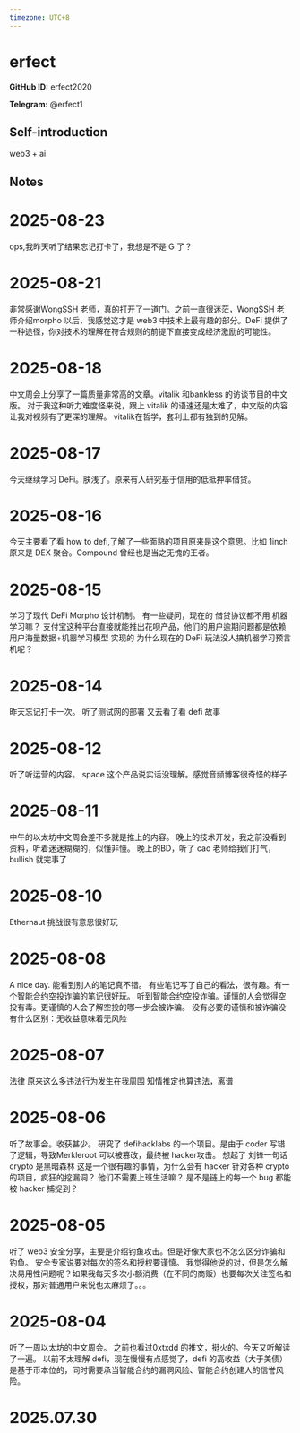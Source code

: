 ```yaml
---
timezone: UTC+8
---
```


# erfect

**GitHub ID:** erfect2020

**Telegram:** @erfect1

## Self-introduction

web3 + ai

## Notes

<!-- Content_START -->

# 2025-08-23
<!-- DAILY_CHECKIN_2025-08-23_START -->
ops,我昨天听了结果忘记打卡了，我想是不是 G 了？
<!-- DAILY_CHECKIN_2025-08-23_END -->

# 2025-08-21

非常感谢WongSSH 老师，真的打开了一道门。之前一直很迷茫，WongSSH 老师介绍morpho 以后，我感觉这才是 web3 中技术上最有趣的部分。DeFi 提供了一种途径，你对技术的理解在符合规则的前提下直接变成经济激励的可能性。

# 2025-08-18

中文周会上分享了一篇质量非常高的文章。vitalik 和bankless 的访谈节目的中文版。
对于我这种听力难度怪来说，跟上 vitalik 的语速还是太难了，中文版的内容让我对视频有了更深的理解。
vitalik在哲学，套利上都有独到的见解。

# 2025-08-17

今天继续学习 DeFi。肤浅了。原来有人研究基于信用的低抵押率借贷。

# 2025-08-16

今天主要看了看 how to defi,了解了一些面熟的项目原来是这个意思。比如 1inch原来是 DEX 聚合。Compound 曾经也是当之无愧的王者。

# 2025-08-15

学习了现代 DeFi Morpho 设计机制。
有一些疑问，现在的 借贷协议都不用 机器学习嘛？
支付宝这种平台直接就能推出花呗产品，他们的用户逾期问题都是依赖 用户海量数据+机器学习模型 实现的
为什么现在的 DeFi 玩法没人搞机器学习预言机呢？

# 2025-08-14

昨天忘记打卡一次。
听了测试网的部署
又去看了看 defi 故事

# 2025-08-12

听了听运营的内容。
space 这个产品说实话没理解。感觉音频博客很奇怪的样子

# 2025-08-11

中午的以太坊中文周会差不多就是推上的内容。
晚上的技术开发，我之前没看到资料，听着迷迷糊糊的，似懂非懂。
晚上的BD，听了 cao 老师给我们打气，bullish 就完事了

# 2025-08-10

Ethernaut 挑战很有意思很好玩

# 2025-08-08

A nice day.
能看到别人的笔记真不错。
有些笔记写了自己的看法，很有趣。有一个智能合约空投诈骗的笔记很好玩。
听到智能合约空投诈骗。谨慎的人会觉得空投有毒。更谨慎的人会了解空投的哪一步会被诈骗。
没有必要的谨慎和被诈骗没有什么区别：无收益意味着无风险

# 2025-08-07

法律
原来这么多违法行为发生在我周围
知情推定也算违法，离谱

# 2025-08-06

听了故事会。收获甚少。
研究了 defihacklabs 的一个项目。是由于 coder 写错了逻辑，导致Merkleroot 可以被篡改，最终被 hacker攻击。
想起了 刘锋一句话 crypto 是黑暗森林
这是一个很有趣的事情，为什么会有 hacker 针对各种 crypto 的项目，疯狂的挖漏洞？
他们不需要上班生活嘛？
是不是链上的每一个 bug 都能被 hacker 捕捉到？

# 2025-08-05

听了 web3 安全分享，主要是介绍钓鱼攻击。但是好像大家也不怎么区分诈骗和钓鱼。
安全专家说要对每次的签名和授权要谨慎。
我觉得他说的对，但是怎么解决易用性问题呢？如果我每天多次小额消费（在不同的商贩）也要每次关注签名和授权，那对普通用户来说也太麻烦了。。。

# 2025-08-04

听了一周以太坊的中文周会。
之前也看过0xtxdd 的推文，挺火的。今天又听解读了一遍。
以前不太理解 defi，现在慢慢有点感觉了，defi 的高收益（大于美债）是基于币本位的，同时需要承当智能合约的漏洞风险、智能合约创建人的信誉风险。


# 2025.07.30


<!-- Content_END -->
